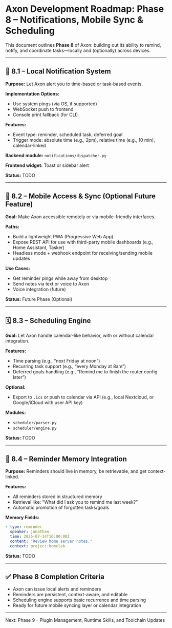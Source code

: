 # Axon Development Roadmap: Phase 8 – Notifications, Mobile Sync & Scheduling

This document outlines **Phase 8** of Axon: building out its ability to remind, notify, and coordinate tasks—locally and (optionally) across devices.

---

## 🔔 8.1 – Local Notification System

**Purpose:** Let Axon alert you to time-based or task-based events.

**Implementation Options:**

- Use system pings (via OS, if supported)
- WebSocket push to frontend
- Console print fallback (for CLI)

**Features:**

- Event type: reminder, scheduled task, deferred goal
- Trigger mode: absolute time (e.g., 2pm), relative time (e.g., 10 min), calendar-linked

**Backend module:** `notifications/dispatcher.py`

**Frontend widget:** Toast or sidebar alert

**Status:** TODO

---

## 📱 8.2 – Mobile Access & Sync (Optional Future Feature)

**Goal:** Make Axon accessible remotely or via mobile-friendly interfaces.

**Paths:**

- Build a lightweight PWA (Progressive Web App)
- Expose REST API for use with third-party mobile dashboards (e.g., Home Assistant, Tasker)
- Headless mode + webhook endpoint for receiving/sending mobile updates

**Use Cases:**

- Get reminder pings while away from desktop
- Send notes via text or voice to Axon
- Voice integration (future)

**Status:** Future Phase (Optional)

---

## 🗓 8.3 – Scheduling Engine

**Goal:** Let Axon handle calendar-like behavior, with or without calendar integration.

**Features:**

- Time parsing (e.g., “next Friday at noon”)
- Recurring task support (e.g., “every Monday at 8am”)
- Deferred goals handling (e.g., “Remind me to finish the router config later”)

**Optional:**

- Export to `.ics` or push to calendar via API (e.g., local Nextcloud, or Google/iCloud with user API key)

**Modules:**

- `scheduler/parser.py`
- `scheduler/engine.py`

**Status:** TODO

---

## 🔁 8.4 – Reminder Memory Integration

**Purpose:** Reminders should live in memory, be retrievable, and get context-linked.

**Features:**

- All reminders stored in structured memory
- Retrieval like: “What did I ask you to remind me last week?”
- Automatic promotion of forgotten tasks/goals

**Memory Fields:**

```yaml
- type: reminder
  speaker: jonathan
  time: 2025-07-14T16:00:00Z
  content: "Review home server notes."
  context: project:homelab
```

**Status:** TODO

---

## ✅ Phase 8 Completion Criteria

- Axon can issue local alerts and reminders
- Reminders are persistent, context-aware, and editable
- Scheduling engine supports basic recurrence and time parsing
- Ready for future mobile syncing layer or calendar integration

---

Next: Phase 9 – Plugin Management, Runtime Skills, and Toolchain Updates

